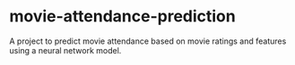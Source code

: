 # movie-attendance-prediction
A project to predict movie attendance based on movie ratings and features using a neural network model.
